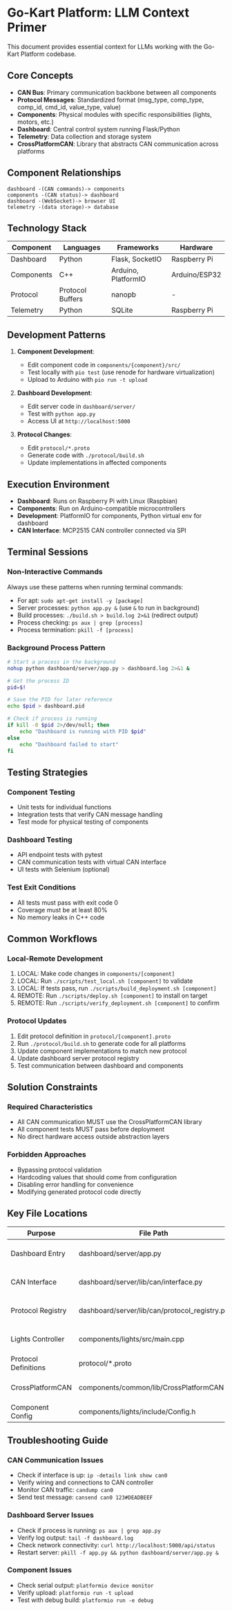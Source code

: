# Go-Kart Platform: LLM Context Primer

This document provides essential context for LLMs working with the Go-Kart Platform codebase.

## Core Concepts

<!-- LLM_CODE_MARKER: core_concepts -->
- **CAN Bus**: Primary communication backbone between all components
- **Protocol Messages**: Standardized format (msg_type, comp_type, comp_id, cmd_id, value_type, value)
- **Components**: Physical modules with specific responsibilities (lights, motors, etc.)
- **Dashboard**: Central control system running Flask/Python
- **Telemetry**: Data collection and storage system
- **CrossPlatformCAN**: Library that abstracts CAN communication across platforms
<!-- LLM_CODE_MARKER_END -->

## Component Relationships

<!-- LLM_CODE_MARKER: component_relationships -->
```
dashboard -(CAN commands)-> components
components -(CAN status)-> dashboard
dashboard -(WebSocket)-> browser UI
telemetry -(data storage)-> database
```
<!-- LLM_CODE_MARKER_END -->

## Technology Stack

<!-- LLM_CODE_MARKER: technology_stack -->
| Component | Languages | Frameworks | Hardware |
|-----------|-----------|------------|----------|
| Dashboard | Python | Flask, SocketIO | Raspberry Pi |
| Components | C++ | Arduino, PlatformIO | Arduino/ESP32 |
| Protocol | Protocol Buffers | nanopb | - |
| Telemetry | Python | SQLite | Raspberry Pi |
<!-- LLM_CODE_MARKER_END -->

## Development Patterns

<!-- LLM_CODE_MARKER: development_patterns -->
1. **Component Development**:
   - Edit component code in `components/{component}/src/`
   - Test locally with `pio test` (use renode for hardware virtualization)
   - Upload to Arduino with `pio run -t upload`

2. **Dashboard Development**:
   - Edit server code in `dashboard/server/`
   - Test with `python app.py`
   - Access UI at `http://localhost:5000`

3. **Protocol Changes**:
   - Edit `protocol/*.proto`
   - Generate code with `./protocol/build.sh`
   - Update implementations in affected components
<!-- LLM_CODE_MARKER_END -->

## Execution Environment

<!-- LLM_CODE_MARKER: execution_environment -->
- **Dashboard**: Runs on Raspberry Pi with Linux (Raspbian)
- **Components**: Run on Arduino-compatible microcontrollers
- **Development**: PlatformIO for components, Python virtual env for dashboard
- **CAN Interface**: MCP2515 CAN controller connected via SPI
<!-- LLM_CODE_MARKER_END -->

## Terminal Sessions

<!-- LLM_CODE_MARKER: terminal_sessions -->
### Non-Interactive Commands
Always use these patterns when running terminal commands:

- For apt: `sudo apt-get install -y [package]`
- Server processes: `python app.py &` (use `&` to run in background)
- Build processes: `./build.sh > build.log 2>&1` (redirect output)
- Process checking: `ps aux | grep [process]`
- Process termination: `pkill -f [process]`

### Background Process Pattern
```bash
# Start a process in the background
nohup python dashboard/server/app.py > dashboard.log 2>&1 &

# Get the process ID
pid=$!

# Save the PID for later reference
echo $pid > dashboard.pid

# Check if process is running
if kill -0 $pid 2>/dev/null; then
    echo "Dashboard is running with PID $pid"
else
    echo "Dashboard failed to start"
fi
```
<!-- LLM_CODE_MARKER_END -->

## Testing Strategies

<!-- LLM_CODE_MARKER: testing_strategies -->
### Component Testing
- Unit tests for individual functions
- Integration tests that verify CAN message handling
- Test mode for physical testing of components

### Dashboard Testing
- API endpoint tests with pytest
- CAN communication tests with virtual CAN interface
- UI tests with Selenium (optional)

### Test Exit Conditions
- All tests must pass with exit code 0
- Coverage must be at least 80%
- No memory leaks in C++ code
<!-- LLM_CODE_MARKER_END -->

## Common Workflows

<!-- LLM_CODE_MARKER: common_workflows -->
### Local-Remote Development
1. LOCAL: Make code changes in `components/[component]`
2. LOCAL: Run `./scripts/test_local.sh [component]` to validate
3. LOCAL: If tests pass, run `./scripts/build_deployment.sh [component]`
4. REMOTE: Run `./scripts/deploy.sh [component]` to install on target
5. REMOTE: Run `./scripts/verify_deployment.sh [component]` to confirm

### Protocol Updates
1. Edit protocol definition in `protocol/[component].proto`
2. Run `./protocol/build.sh` to generate code for all platforms
3. Update component implementations to match new protocol
4. Update dashboard server protocol registry
5. Test communication between dashboard and components
<!-- LLM_CODE_MARKER_END -->

## Solution Constraints

<!-- LLM_CODE_MARKER: solution_constraints -->
### Required Characteristics
- All CAN communication MUST use the CrossPlatformCAN library
- All component tests MUST pass before deployment
- No direct hardware access outside abstraction layers

### Forbidden Approaches
- Bypassing protocol validation
- Hardcoding values that should come from configuration
- Disabling error handling for convenience
- Modifying generated protocol code directly
<!-- LLM_CODE_MARKER_END -->

## Key File Locations

<!-- LLM_CODE_MARKER: key_file_locations -->
| Purpose | File Path | Description |
|---------|-----------|-------------|
| Dashboard Entry | dashboard/server/app.py | Flask server main entry point |
| CAN Interface | dashboard/server/lib/can/interface.py | Dashboard CAN implementation |
| Protocol Registry | dashboard/server/lib/can/protocol_registry.py | Protocol message mapping |
| Lights Controller | components/lights/src/main.cpp | Lights component implementation |
| Protocol Definitions | protocol/*.proto | Protocol definitions |
| CrossPlatformCAN | components/common/lib/CrossPlatformCAN | CAN communication library |
| Component Config | components/lights/include/Config.h | Component configuration |
<!-- LLM_CODE_MARKER_END -->

## Troubleshooting Guide

<!-- LLM_CODE_MARKER: troubleshooting_guide -->
### CAN Communication Issues
- Check if interface is up: `ip -details link show can0`
- Verify wiring and connections to CAN controller
- Monitor CAN traffic: `candump can0`
- Send test message: `cansend can0 123#DEADBEEF`

### Dashboard Server Issues
- Check if process is running: `ps aux | grep app.py`
- Verify log output: `tail -f dashboard.log`
- Check network connectivity: `curl http://localhost:5000/api/status`
- Restart server: `pkill -f app.py && python dashboard/server/app.py &`

### Component Issues
- Check serial output: `platformio device monitor`
- Verify upload: `platformio run -t upload`
- Test with debug build: `platformio run -e debug`
<!-- LLM_CODE_MARKER_END --> 